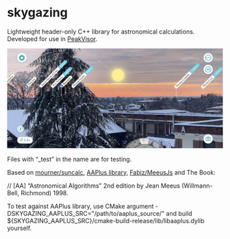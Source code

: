 # skygazing
Lightweight header-only C++ library for astronomical calculations. Developed for use in [PeakVisor](https://peakvisor.com). 

![PeakVisor skygazing](https://raw.githubusercontent.com/peakvisor/skygazing/main/peakvisor-skygazing.jpg)

Files with “_test” in the name are for testing.

Based on [mourner/suncalc](https://github.com/mourner/suncalc), [AAPlus library](http://www.naughter.com/aa.html), [Fabiz/MeeusJs](https://github.com/Fabiz/MeeusJs) and The Book:

// [AA] “Astronomical Algorithms” 2nd edition by Jean Meeus (Willmann-Bell, Richmond) 1998.

To test against AAPlus library, use CMake argument -DSKYGAZING_AAPLUS_SRC="/path/to/aaplus_source/"
and build ${SKYGAZING_AAPLUS_SRC}/cmake-build-release/lib/libaaplus.dylib yourself. 
